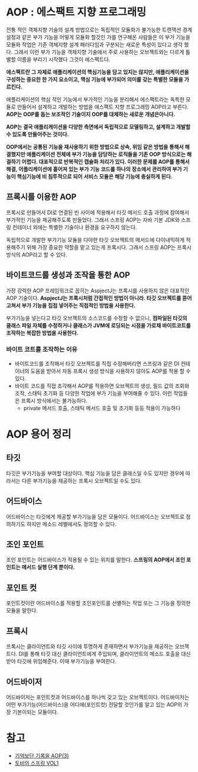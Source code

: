# AOP : 에스팩트 지향 프로그래밍

전통 적인 객체지향 기술의 설계 방법으로는 독립적인 모듈화가 불가능한 트랜잭션 경계설정과 같은 부가 기능을 어떻게 모듈화 할것인 가를 연구해온 사람들은 이 부가 기능을 모듈화 작업은 기존 객체지향 설계 패러다임과 구분되는 새로운 특성이 있다고 생각 했다. 그래서 이런 부가 기능을 객체지향 기술에서 주로 사용하는 오브젝트와는 다르게 틀별할 이름을 부리기 시작했다 그것이 에스펙트다. 

**에스팩트란 그 자체로 애플리케이션의 핵심기능을 담고 있지는 않지만, 애플리케이션을 구성하는 중요한 한 가지 요소이고, 핵심 기능에 부가되어 의미를 갖는 특별한 모듈을 가르킨다.**

애플리케이션의 핵심 적인 기능에서 부가적인 기능을 분리해서 에스팩트라는 독특한 모듈로 만들어서 설계하고 개발하는 방법을 애스팩트 지향 프로그래밍 AOP라고 부른다. **AOP는 OOP를 돕는 보조적인 기술이지 OOP를 대체하는 새로운 개념은아니다.**


**AOP는 결국 애플리케이션을 다양한 측면에서 독립적으로 모델링하고, 설계하고 개발할 수 있도록 만들어주는 것이다.**

**OOP에서는 공통된 기능을 재사용하기 위한 방법으로 상속, 위임 같은 방법을 통해서 해결했지만 애플리케이션 전체에 부가 기능을 담당하는 로직들을 기존 OOP 방식으로는 해결하기 어렵다. 대표적으로 반복적인 캡슐화 처리가 있다. 이러한 문제를 AOP를 통해서 해결, 어플리케이션에 흩어져 있는 부가 기능 코드를 하나의 장소에서 관리하여 부가 기능이 핵심기능에 비 침투적으로 되어 서비스 모듈은 해당 기능에 충실하게 된다.**

## 프록시를 이용한 AOP

프록시로 만들어서 DI로 연결된 빈 사이에 적용해서 타깃 메서드 호출 과정에 참여해서 부가적인 기능을 제공해주도록 만들었다. 그래서 스프링 AOP는 자바 기본 JDK와 스프링 컨테이너 외에는 특별한 기술이나 환경을 요구하지 않는다. 

독립적으로 개발한 부가기능 모듈을 다야한 타깃 오브젝트의 메서드에 다이내믹하게 적용해주기 위해 가장 중요한 약할을 맡고 있는게 프록시다. 그래서 스프링 AOP는 프록시 방식의 AOP라고 할 수 있다.

## 바이트코드를 생성과 조작을 통한 AOP
가장 강력한 AOP 프레임워크로 꼽히는 AspjectJ는 프록시를 사용하지 않은 대표적인 AOP 기술이다. **AspjectJ는 프록시처럼 간접적인 방법이 아니라. 타깃 오브젝트를 뜯어 고쳐서 부가 기능을 집접 넣어주는 직접적인 방법을 사용한다.**

부가기능을 넣는다고 타깃 오브젝트의 소스코드를 수정할 수 없으니, **컴파일된 타깃의 클래스 파일 자체를 수정하거나 클래스가 JVM에 로딩되는 시점을 가로채 바이트코트를 조작하는 복잡한 방법을 사용한다.**

### 바이트 코트를 조작하는 이유

* 바이트코드를 조작해서 타깃 오브젝트를 직접 수정해버리면 스프링과 같은 DI 컨테이너의 도움을 받아서 자동 프록시 생성 방식을 사용하지 않아도 AOP를 적용 할 수 있다.
* 바이트 코드를 직접 조각해서 AOP를 적용하면 오브젝트의 생성, 필드 값의 조회와 조작, 스태틱 초기화 등 다양한 작업에 부가 기능을 부여해줄 수 있다. 이런 작업들은 프록시 방식에서는 불가능하다.
    * private 메서드 호출, 스태틱 메서드 호출 및 초기화 등등 적용이 가능하다


# AOP 용어 정리

## 타깃
타깃은 부가기능을 부여할 대상이다. 핵심 기능을 담은 클래스일 수도 있지만 경우에 따라서는 다른 부가기능을 제공하는 프록시 오브젝트일 수도 있다.

## 어드바이스
어드바이스는 타깃에게 제공할 부가기능을 담은 모듈이다. 어드바이스는 오브젝트로 정의하기도 하지만 메소드 레벨에서도 정의할 수 있다.

## 조인 포인트
조인 포인트는 어드바이스가 적용될 수 있는 위치를 말한다. **스프링의 AOP에서 조인 포인트는 메서드 실행 단계 뿐이다.**

## 포인트 컷
포인트컷이란 어드바이스를 적용할 조인포인트를 선별하는 작업 또는 그 기능을 정의한 모듈을 말한다.

## 프록시
프록시는 클라이언트와 타깃 사이에 투명하게 존재하면서 부가기능을 제공하는 오브젝트다. DI를 통해 타깃 대신 클라이언트에게 주입되며, 클라이언트의 메소드 호출을 대신 받아 타깃에 위임해준다. 이때 부가기능을 부여한다.

## 어드바이저
어드바이저는 포인트컷과 어드바이스를 하나씩 갖고 있는 오브젝트이다. 어드바이저는 어떤 부가기능(어드바이스)을 어디에(포인트컷) 전달할 것인가를 알고 있는 AOP의 가장 기본이되는 모듈이다.


# 참고
* [기억보단 기록을 AOP(3)](https://jojoldu.tistory.com/71)
* [토비의 스프링 VOL1](http://www.yes24.com/24/goods/7516721)